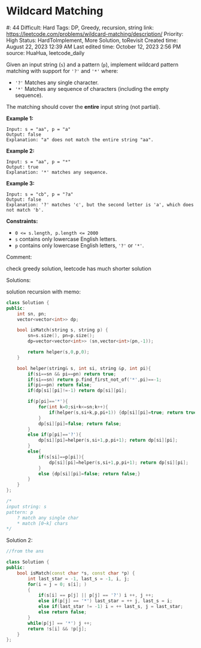 # Wildcard Matching

#: 44
Difficult: Hard
Tags: DP, Greedy, recursion, string
link: https://leetcode.com/problems/wildcard-matching/description/
Priority: High
Status: HardToImplement, More Solution, toRevisit
Created time: August 22, 2023 12:39 AM
Last edited time: October 12, 2023 2:56 PM
source: HuaHua, leetcode_daily

Given an input string (`s`) and a pattern (`p`), implement wildcard pattern matching with support for `'?'` and `'*'` where:

- `'?'` Matches any single character.
- `'*'` Matches any sequence of characters (including the empty sequence).

The matching should cover the **entire** input string (not partial).

**Example 1:**

```
Input: s = "aa", p = "a"
Output: false
Explanation: "a" does not match the entire string "aa".

```

**Example 2:**

```
Input: s = "aa", p = "*"
Output: true
Explanation: '*' matches any sequence.

```

**Example 3:**

```
Input: s = "cb", p = "?a"
Output: false
Explanation: '?' matches 'c', but the second letter is 'a', which does not match 'b'.

```

**Constraints:**

- `0 <= s.length, p.length <= 2000`
- `s` contains only lowercase English letters.
- `p` contains only lowercase English letters, `'?'` or `'*'`.

Comment:

check greedy solution, leetcode has much shorter solution

Solutions:

solution recursion with memo:

```cpp
class Solution {
public:
    int sn, pn;
    vector<vector<int>> dp;

    bool isMatch(string s, string p) {
        sn=s.size(), pn=p.size();
        dp=vector<vector<int>> (sn,vector<int>(pn,-1));

        return helper(s,0,p,0);
    }

    bool helper(string& s, int si, string &p, int pi){
        if(si==sn && pi==pn) return true; 
        if(si==sn) return p.find_first_not_of('*',pi)==-1;
        if(pi==pn) return false;
        if(dp[si][pi]!=-1) return dp[si][pi];

        if(p[pi]=='*'){
            for(int k=0;si+k<=sn;k++){
                if(helper(s,si+k,p,pi+1)) {dp[si][pi]=true; return true;};
            }
            dp[si][pi]=false; return false;
        }
        else if(p[pi]=='?'){
            dp[si][pi]=helper(s,si+1,p,pi+1); return dp[si][pi];
        }
        else{
            if(s[si]==p[pi]){
                dp[si][pi]=helper(s,si+1,p,pi+1); return dp[si][pi];
            }
            else {dp[si][pi]=false; return false;} 
        }
    }
};

/*
input string: s
pattern: p
    ? match any single char
    * match [0~k] chars
*/
```

Solution 2:

```cpp
//from the ans

class Solution {
public:
    bool isMatch(const char *s, const char *p) {
        int last_star = -1, last_s = -1, i, j;
        for(i = j = 0; s[i]; )
        {
            if(s[i] == p[j] || p[j] == '?') i ++, j ++;
            else if(p[j] == '*') last_star = ++ j, last_s = i;
            else if(last_star != -1) i = ++ last_s, j = last_star;
            else return false;
        }
        while(p[j] == '*') j ++;
        return !s[i] && !p[j];
    }
};
```